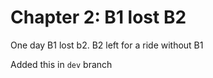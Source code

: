 # Chapter 2: B1 lost B2

One day B1 lost b2. B2 left for a ride without B1

Added this in `dev` branch
